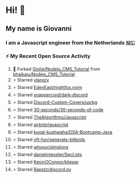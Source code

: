 # Hi! 👋
## My name is Giovanni
### I am a Javascript engineer from the Netherlands 🇳🇱

### :zap: My Recent Open Source Activity
<!--RECENT_ACTIVITY:start-->
1. 🔱 Forked [Giotje/Nodejs_CMS_Tutorial](https://github.com/Giotje/Nodejs_CMS_Tutorial) from [bhaikaju/Nodejs_CMS_Tutorial](https://github.com/bhaikaju/Nodejs_CMS_Tutorial)
2. ⭐ Starred [vlang/v](https://github.com/vlang/v)
3. ⭐ Starred [EdenEast/nightfox.nvim](https://github.com/EdenEast/nightfox.nvim)
4. ⭐ Starred [snappercord/dark-discord](https://github.com/snappercord/dark-discord)
5. ⭐ Starred [Discord-Custom-Covers/usrbg](https://github.com/Discord-Custom-Covers/usrbg)
6. ⭐ Starred [30-seconds/30-seconds-of-code](https://github.com/30-seconds/30-seconds-of-code)
7. ⭐ Starred [TheAlgorithms/Javascript](https://github.com/TheAlgorithms/Javascript)
8. ⭐ Starred [airbnb/javascript](https://github.com/airbnb/javascript)
9. ⭐ Starred [kunal-kushwaha/DSA-Bootcamp-Java](https://github.com/kunal-kushwaha/DSA-Bootcamp-Java)
10. ⭐ Starred [nft-fun/generate-bitbirds](https://github.com/nft-fun/generate-bitbirds)
11. ⭐ Starred [whyour/qinglong](https://github.com/whyour/qinglong)
12. ⭐ Starred [danielmiessler/SecLists](https://github.com/danielmiessler/SecLists)
13. ⭐ Starred [KevinOConnor/klipper](https://github.com/KevinOConnor/klipper)
14. ⭐ Starred [Rapptz/discord.py](https://github.com/Rapptz/discord.py)
<!--RECENT_ACTIVITY:end-->
